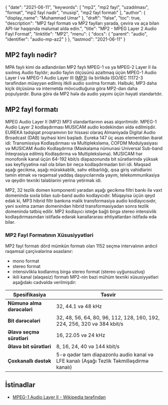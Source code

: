 {
  "date": "2021-06-11",
  "keywords": [
"mp2",
"mp2 fayl",
"uzadılması",
"format",
"mp2 fayl nədir",
"musiqi",
"mp2 fayl formatı"
],
  "author": {
    "display_name": "Muhammad Umar"
},
  "draft": "false",
  "toc": true,
  "description": "MP2 fayl formatı və MP2 faylları yarada, çevirə və aça bilən API-lər haqqında məlumat əldə edin.",
  "title": "MP2 - MPEG Layer 2 Audio Fayl Format",
  "linktitle": "MP2",
  "menu": {
    "docs": {
      "parent": "audio",
      "identifier": "audio-mp-az2"
}
},
  "lastmod": "2021-06-11"
}

## MP2 faylı nədir?

MPA faylı kimi də adlandırılan MP2 faylı MPEG-1 və ya MPEG-2 Layer II ilə sıxılmış Audio fayldır; audio faylın ölçüsünü azaltmaq üçün MPEG-1 Audio Layer I və MPEG-1 Audio Layer III ([MP3](/audio/mp3/)) ilə birlikdə ISO/IEC 11172-3 tərəfindən müəyyən edilmiş itkili audio sıxılma formatı. Halbuki, MP3 daha kiçik ölçüsünə və internetdə mövcudluğuna görə MP2-dən daha populyardır. Buna görə də MP2 hələ də audio yayımı üçün həyati standartdır.

## MP2 fayl formatı

MPEG Audio Layer II (MP2) MP3 standartlarının əsas alqoritmidir. MPEG-1 Audio Layer 2 kodlaşdırması MUSICAM audio kodekindən əldə edilmişdir. EUREKA tədqiqat proqramının bir hissəsi olaraq Almaniyada Digital Audio Broadcast (DAB) layihəsi kimi başladı. Eureka 147 üç əsas elementdən ibarət idi: Transmissiya Kodlaşdırması və Multipleksləmə, COFDM Modulyasiyası və MUSICAM Audio Kodlaşdırma (Maskalama nümunəsi Universal Sub-band İnteqrasiya edilmiş Kodlaşdırma və Multipleksləmə). MUSICAM hər monofonik kanal üçün 64-192 kbit/s diapazonunda bit sürətlərində yüksək səs keyfiyyətinə nail ola bilən bir neçə kodlaşdırmadan biri idi. Məqsəd aşağı gecikmə, aşağı mürəkkəblik, səhv etibarlılığı, qısa giriş vahidlərini təmin etmək və rəqəmsal yaddaş daşıyıcılarında yayım, telekommunikasiya və qeydin texniki tələblərini yerinə yetirmək idi.

MP2, 32 tezlik domen komponenti yaradan aşağı gecikmə filtri bankı ilə vaxt domenində sıxıla bilən sub-band audio kodlayıcıdır. Müqayisə üçün qeyd edək ki, MP3 hibrid filtr bankına malik transformasiya audio kodlayıcısıdır, yəni sıxılma zaman domenindən hibrid transformasiyadan sonra tezlik domenində tətbiq edilir. MP2 kodlayıcı isteğe bağlı birgə stereo intensivlik kodlaşdırmasından istifadə edərək kanallararası ehtiyatlardan istifadə edə bilər.

### MP2 Fayl Formatının Xüsusiyyətləri

MP2 fayl formatı dörd mümkün formatı olan 1152 seçmə intervalının ardıcıl rəqəmsal çərçivələrinə əsaslanır:

- mono format
- stereo format
- intensivliklə kodlanmış birgə stereo format (stereo uyğunsuzluq)
- ikili kanal (əlaqəsiz) formatı
MP2-nin bəzi mühüm texniki xüsusiyyətləri aşağıdakı cədvəldə verilmişdir:

|Spesifikasiya| Təsvir|
---|---|
|**Nümunə alma dərəcələri**| 32, 44.1 və 48 kHz|
|**Bit dərəcələri**|32, 48, 56, 64, 80, 96, 112, 128, 160, 192, 224, 256, 320 və 384 kbit/s|
|**Əlavə seçmə sürətləri**|16, 22.05 və 24 kHz|
|**Əlavə bit sürətləri**|8, 16, 24, 40 və 144 kbit/s|
|**Çoxkanallı dəstək**|5-ə qədər tam diapazonlu audio kanal və LFE kanalı (Aşağı Tezlik Təkmilləşdirmə kanalı)|

## İstinadlar ##

* [MPEG-1 Audio Layer II - Wikipedia tərəfindən](https://en.wikipedia.org/wiki/MPEG-1_Audio_Layer_II)


